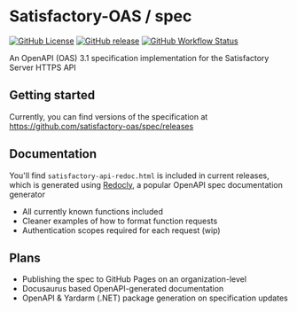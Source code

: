 # Satisfactory-OAS / spec
[![GitHub License](https://img.shields.io/github/license/satisfactory-oas/spec?style=flat-square)](https://github.com/satisfactory-oas/spec/blob/main/LICENSE)
[![GitHub release](https://img.shields.io/github/v/release/satisfactory-oas/spec?style=flat-square)](https://github.com/satisfactory-oas/spec/releases)
[![GitHub Workflow Status](https://img.shields.io/github/actions/workflow/status/satisfactory-oas/spec/build-publish.yaml?style=flat-square)](https://github.com/satisfactory-oas/spec/actions/workflows/build.yaml)

An OpenAPI (OAS) 3.1 specification implementation for the Satisfactory Server HTTPS API

## Getting started
Currently, you can find versions of the specification at https://github.com/satisfactory-oas/spec/releases

## Documentation
You'll find `satisfactory-api-redoc.html` is included in current releases, which is generated using [Redocly](https://redocly.com), a popular OpenAPI spec documentation generator

- All currently known functions included
- Cleaner examples of how to format function requests
- Authentication scopes required for each request (wip)

## Plans
- Publishing the spec to GitHub Pages on an organization-level
- Docusaurus based OpenAPI-generated documentation
- OpenAPI & Yardarm (.NET) package generation on specification updates